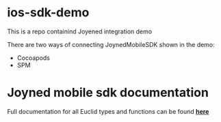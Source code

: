 # ios-sdk-demo

This is a repo containind Joyened integration demo

There are two ways of connecting JoynedMobileSDK shown in the demo:

- Cocoapods
- SPM 

# Joyned mobile sdk documentation

Full documentation for all Euclid types and functions can be found [**here**](https://gamitee-dev.github.io/ios-sdk-demo/documentation/joynedmobilesdk/)
